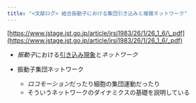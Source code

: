 ```yaml
---
title: "<文献ログ> 結合振動子における集団引き込みと複雑ネットワーク"
---
```


[https://www.jstage.jst.go.jp/article/jrsj1983/26/1/26_1_6/\_pdf](https://www.jstage.jst.go.jp/article/jrsj1983/26/1/26_1_6/_pdf)

* *振動子*における[引き込み現象](%E5%BC%95%E3%81%8D%E8%BE%BC%E3%81%BF%E7%8F%BE%E8%B1%A1.md)と*ネットワーク*

* 振動子集団ネットワーク
  
  * *ロコモーション*だったり細胞の集団運動だったり
  * そういうネットワークのダイナミクスの基礎を説明している

